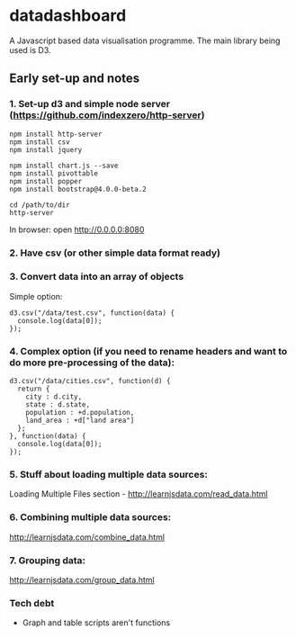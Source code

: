# datadashboard
A Javascript based data visualisation programme. The main library being used is D3.

## Early set-up and notes

### 1. Set-up d3 and simple node server (https://github.com/indexzero/http-server)
```
npm install http-server
npm install csv
npm install jquery

npm install chart.js --save
npm install pivottable
npm install popper
npm install bootstrap@4.0.0-beta.2
```
```
cd /path/to/dir
http-server
```
In browser: open http://0.0.0.0:8080

### 2. Have csv (or other simple data format ready)

### 3. Convert data into an array of objects

Simple option:

```
d3.csv("/data/test.csv", function(data) {
  console.log(data[0]);
});
```

### 4. Complex option (if you need to rename headers and want to do more pre-processing of the data):

```
d3.csv("/data/cities.csv", function(d) {
  return {
    city : d.city,
    state : d.state,
    population : +d.population,
    land_area : +d["land area"]
  };
}, function(data) {
  console.log(data[0]);
});
```

### 5. Stuff about loading multiple data sources:
Loading Multiple Files section - http://learnjsdata.com/read_data.html

### 6. Combining multiple data sources:
http://learnjsdata.com/combine_data.html

### 7. Grouping data:
http://learnjsdata.com/group_data.html

### Tech debt
- Graph and table scripts aren't functions
